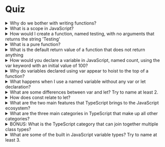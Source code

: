 # Quiz

<details>
  <summary>Why do we bother with writing functions?</summary>
They are the foundation of JavaScript and they help keep our code DRY
</details>

<details>
  <summary>What is a scope in JavaScript?</summary>
A scope is a block of code that is defined between an opening bracket, {, and a closing bracket, }.
</details>

<details>
  <summary>How would I create a function, named testing, with no arguments that returns the string 'Testing'</summary>

```ts
function testing() {
  return 'Testing';
}
```

</details>

<details>
  <summary>What is a pure function?</summary>
A pure function is a function with no side effects.
</details>

<details>
  <summary>What is the default return value of a function that does not return anything</summary>
undefined
</details>

<details>
  <summary>How would you declare a variable in JavaScript, named count, using the var keyword with an initial value of 100?</summary>

```js
var count = 10;
```

</details>

<details>
  <summary>Why do variables declared using var appear to hoist to the top of a function?</summary>
Because the JavaScript engine allocates a memory space for those variables on a first pass through.  The var keyword is only a marker for the engine to create memory for that variable.
</details>

<details>
  <summary>What happens when I use a named variable without any var or let declaration?</summary>
The variable gets assigned memory in the global scope.
</details>

<details>
<summary>What are some differences between var and let?  Try to name at least 2. </summary>

1. A var variable can pollute global scope, let cannot.
1. A var variable is scoped to the earliest function block, let is scoped to the block it's declared in.
1. A var variable can be declared anywhere and used anywhere; you can only use a let variable after it is declared.
1. A var variable can be re-declared, a let variable can only be declared once.

</details>

<details>
  <summary>How does const relate to let?</summary>
Const is handled the same as let, but you cannot assign a const variable a new value.
</details>

<details>
  <summary>What are the two main features that TypeScript brings to the JavaScript ecosystem?</summary>

1. Type checking
1. Variable access checks

</details>

<details>
  <summary> What are the three main categories in TypeScript that make up all other categories?</summary>

1. Literal Types
1. Intrinsic Types
1. Reference Types

</details>

<details>
  <summary>BONUS: What is the TypeScript category that can join together multiple class types?</summary>

Union Types

</details>

<details>
  <summary>What are some of the built in JavaScript variable types?  Try to name at least 3.</summary>

1. undefined
1. string
1. boolean
1. number
1. bigint
1. symbol
1. object
1. function

</details>
